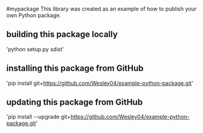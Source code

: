 #mypackage
This library was created as an example of how to publish your own Python package.

## building this package locally
'python setup.py sdist'

## installing this package from GitHub
'pip install git+https://github.com/Wesley04/example-python-package.git'

## updating this package from GitHub
'pip install --upgrade git+https://github.com/Wesley04/example-python-package.git' 
